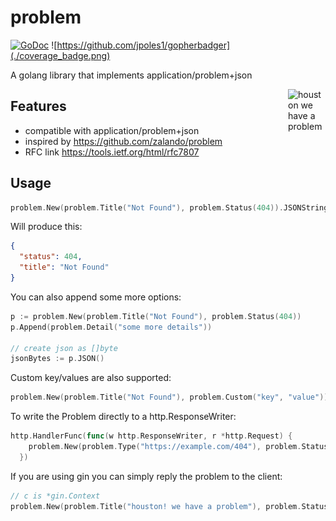# problem

[![GoDoc](https://godoc.org/github.com/mschneider82/problem?status.svg)](https://godoc.org/github.com/mschneider82/problem)
![https://github.com/jpoles1/gopherbadger](./coverage_badge.png)

A golang library that implements application/problem+json

<img align="right" width="60px" title="houston we have a problem" src="https://raw.githubusercontent.com/egonelbre/gophers/master/.thumb/vector/science/rocket.png">

## Features

* compatible with application/problem+json
* inspired by https://github.com/zalando/problem
* RFC link https://tools.ietf.org/html/rfc7807

## Usage

```go
problem.New(problem.Title("Not Found"), problem.Status(404)).JSONString()
```

Will produce this:

```json
{
  "status": 404,
  "title": "Not Found"
}
```

You can also append some more options:

```go
p := problem.New(problem.Title("Not Found"), problem.Status(404))
p.Append(problem.Detail("some more details"))

// create json as []byte
jsonBytes := p.JSON()
```

Custom key/values are also supported:

```go
problem.New(problem.Title("Not Found"), problem.Custom("key", "value"))
```

To write the Problem directly to a http.ResponseWriter:

```go
http.HandlerFunc(func(w http.ResponseWriter, r *http.Request) {
    problem.New(problem.Type("https://example.com/404"), problem.Status(404)).ToWriter(w)
  })
```

If you are using gin you can simply reply the problem to the client:
```go
// c is *gin.Context
problem.New(problem.Title("houston! we have a problem"), problem.Status(http.StatusNotFound)).ToWriter(c.Writer)
```
